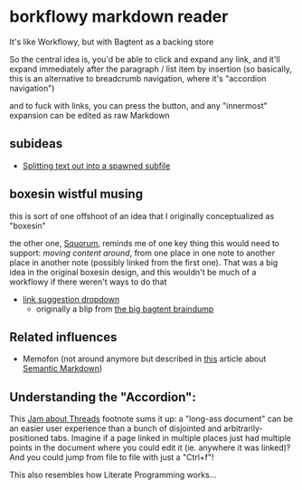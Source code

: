 # borkflowy markdown reader

It's like Workflowy, but with Bagtent as a backing store

So the central idea is, you'd be able to click and expand any link, and it'll expand immediately after the paragraph / list item by insertion (so basically, this is an alternative to breadcrumb navigation, where it's "accordion navigation")

and to fuck with links, you can press the button, and any "innermost" expansion can be edited as raw Markdown

## subideas

- [Splitting text out into a spawned subfile](2e4eq-penrp-vqats-3vtn2-q5mc3)

## boxesin wistful musing

this is sort of one offshoot of an idea that I originally conceptualized as "boxesin"

the other one, [Squorum](g3018-t2t29-4p91w-34nep-jb4ap), reminds me of one key thing this would need to support: *moving content around*, from one place in one note to another place in another note (possibly linked from the first one). That was a big idea in the original boxesin design, and this wouldn't be much of a workflowy if there weren't ways to do that

- [link suggestion dropdown](nypb9-qhzf4-ceaap-gx6rb-r11ec)
  - originally a blip from [the big bagtent braindump](jgsdh-qj8br-mk8vj-z8xmy-xmhgs)

## Related influences

- Memofon (not around anymore but described in [this](https://nikcodes.com/2013/08/20/semantic-markdown/) article about [Semantic Markdown](c0g5q-c0kq9-tgaaw-avh15-004rm))

## Understanding the "Accordion":

This [Jam about Threads](5e1y8-03bex-6w9e6-7pq56-78ece) footnote sums it up: a "long-ass document" can be an easier user experience than a bunch of disjointed and arbitrarily-positioned tabs. Imagine if a page linked in multiple places just had multiple points in the document where you could edit it (ie. anywhere it was linked)? And you could jump from file to file with just a "Ctrl+f"!

This also resembles how Literate Programming works...
